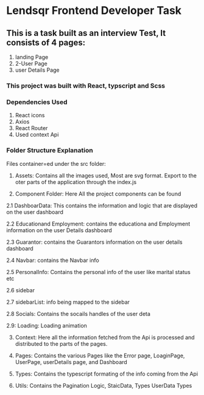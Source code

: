 # Lendsqr Frontend Developer Task

## This is a task built as an interview Test, It consists of 4 pages:

1. landing Page
2. 2-User Page
3. user Details Page

### This project was built with React, typscript and Scss

### Dependencies Used
1. React icons
2. Axios
3. React Router
4. Used context Api 


### Folder Structure Explanation
Files container=ed under the src folder:

1. Assets:  Contains all the images used, Most are svg format.  Export to the oter parts of the application through the index.js

2. Component Folder: Here All the project components can be found

2.1 DashboarData: This contains the information and logic that are displayed on the user dashboard

2.2 Educationand Employment: contains the educationa and Employment information on the user Details dashboard

2.3 Guarantor: contains the Guarantors information on the user details dashboard

2.4 Navbar: contains the Navbar info

2.5 PersonalInfo: Contains the personal info of the user like marital status etc

2.6 sidebar

2.7 sidebarList: info being mapped to the sidebar

2.8 Socials: Contains the socails handles of the user deta

2.9: Loading: Loading animation

3. Context: Here all the information fetched from the Api is processed and distributed to the parts of the pages.

4.  Pages: Contains the various Pages like the Error page, LoaginPage, UserPage, userDetails page, and Dashboard

5. Types: Contains the typescript formating of the info coming from the Api 

6. Utils: Contains the Pagination Logic, StaicData, Types UserData Types
